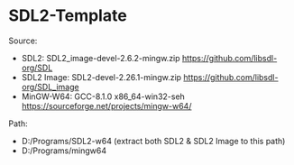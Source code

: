 # SDL2-Template

Source:
* SDL2: SDL2_image-devel-2.6.2-mingw.zip https://github.com/libsdl-org/SDL
* SDL2 Image: SDL2-devel-2.26.1-mingw.zip https://github.com/libsdl-org/SDL_image
* MinGW-W64: GCC-8.1.0 x86_64-win32-seh https://sourceforge.net/projects/mingw-w64/

Path: 
* D:/Programs/SDL2-w64  (extract both SDL2 & SDL2 Image to this path)
* D:/Programs/mingw64
